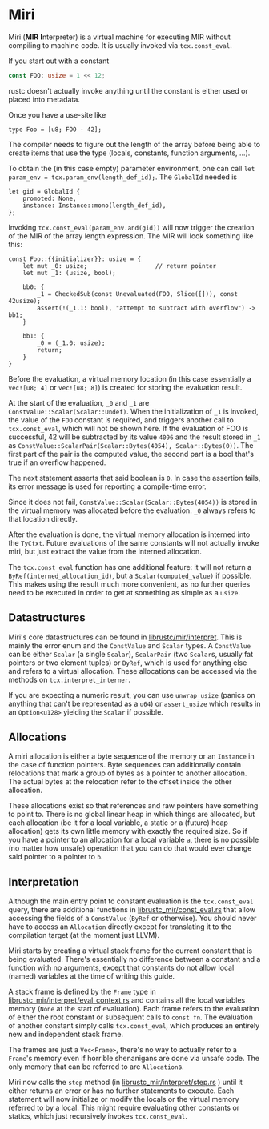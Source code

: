 # Miri

Miri (**MIR** **I**nterpreter) is a virtual machine for executing MIR without
compiling to machine code. It is usually invoked via `tcx.const_eval`.

If you start out with a constant

```rust
const FOO: usize = 1 << 12;
```

rustc doesn't actually invoke anything until the constant is either used or
placed into metadata.

Once you have a use-site like

```rust,ignore
type Foo = [u8; FOO - 42];
```

The compiler needs to figure out the length of the array before being able to
create items that use the type (locals, constants, function arguments, ...).

To obtain the (in this case empty) parameter environment, one can call
`let param_env = tcx.param_env(length_def_id);`. The `GlobalId` needed is

```rust,ignore
let gid = GlobalId {
    promoted: None,
    instance: Instance::mono(length_def_id),
};
```

Invoking `tcx.const_eval(param_env.and(gid))` will now trigger the creation of
the MIR of the array length expression. The MIR will look something like this:

```mir
const Foo::{{initializer}}: usize = {
    let mut _0: usize;                   // return pointer
    let mut _1: (usize, bool);

    bb0: {
        _1 = CheckedSub(const Unevaluated(FOO, Slice([])), const 42usize);
        assert(!(_1.1: bool), "attempt to subtract with overflow") -> bb1;
    }

    bb1: {
        _0 = (_1.0: usize);
        return;
    }
}
```

Before the evaluation, a virtual memory location (in this case essentially a
`vec![u8; 4]` or `vec![u8; 8]`) is created for storing the evaluation result.

At the start of the evaluation, `_0` and `_1` are
`ConstValue::Scalar(Scalar::Undef)`. When the initialization of `_1` is invoked, the
value of the `FOO` constant is required, and triggers another call to
`tcx.const_eval`, which will not be shown here. If the evaluation of FOO is
successful, 42 will be subtracted by its value `4096` and the result stored in
`_1` as `ConstValue::ScalarPair(Scalar::Bytes(4054), Scalar::Bytes(0))`. The first
part of the pair is the computed value, the second part is a bool that's true if
an overflow happened.

The next statement asserts that said boolean is `0`. In case the assertion
fails, its error message is used for reporting a compile-time error.

Since it does not fail, `ConstValue::Scalar(Scalar::Bytes(4054))` is stored in the
virtual memory was allocated before the evaluation. `_0` always refers to that
location directly.

After the evaluation is done, the virtual memory allocation is interned into the
`TyCtxt`. Future evaluations of the same constants will not actually invoke
miri, but just extract the value from the interned allocation.

The `tcx.const_eval` function has one additional feature: it will not return a
`ByRef(interned_allocation_id)`, but a `Scalar(computed_value)` if possible. This
makes using the result much more convenient, as no further queries need to be
executed in order to get at something as simple as a `usize`.

## Datastructures

Miri's core datastructures can be found in
[librustc/mir/interpret](https://github.com/rust-lang/rust/blob/master/src/librustc/mir/interpret).
This is mainly the error enum and the `ConstValue` and `Scalar` types. A `ConstValue` can
be either `Scalar` (a single `Scalar`), `ScalarPair` (two `Scalar`s, usually fat
pointers or two element tuples) or `ByRef`, which is used for anything else and
refers to a virtual allocation. These allocations can be accessed via the
methods on `tcx.interpret_interner`.

If you are expecting a numeric result, you can use `unwrap_usize` (panics on
anything that can't be representad as a `u64`) or `assert_usize` which results
in an `Option<u128>` yielding the `Scalar` if possible.

## Allocations

A miri allocation is either a byte sequence of the memory or an `Instance` in
the case of function pointers. Byte sequences can additionally contain
relocations that mark a group of bytes as a pointer to another allocation. The
actual bytes at the relocation refer to the offset inside the other allocation.

These allocations exist so that references and raw pointers have something to
point to. There is no global linear heap in which things are allocated, but each
allocation (be it for a local variable, a static or a (future) heap allocation)
gets its own little memory with exactly the required size. So if you have a
pointer to an allocation for a local variable `a`, there is no possible (no
matter how unsafe) operation that you can do that would ever change said pointer
to a pointer to `b`.

## Interpretation

Although the main entry point to constant evaluation is the `tcx.const_eval`
query, there are additional functions in
[librustc_mir/const_eval.rs](https://doc.rust-lang.org/nightly/nightly-rustc/rustc_mir/const_eval/index.html)
that allow accessing the fields of a `ConstValue` (`ByRef` or otherwise). You should
never have to access an `Allocation` directly except for translating it to the
compilation target (at the moment just LLVM).

Miri starts by creating a virtual stack frame for the current constant that is
being evaluated. There's essentially no difference between a constant and a
function with no arguments, except that constants do not allow local (named)
variables at the time of writing this guide.

A stack frame is defined by the `Frame` type in
[librustc_mir/interpret/eval_context.rs](https://github.com/rust-lang/rust/blob/master/src/librustc_mir/interpret/eval_context.rs)
and contains all the local
variables memory (`None` at the start of evaluation). Each frame refers to the
evaluation of either the root constant or subsequent calls to `const fn`. The
evaluation of another constant simply calls `tcx.const_eval`, which produces an
entirely new and independent stack frame.

The frames are just a `Vec<Frame>`, there's no way to actually refer to a
`Frame`'s memory even if horrible shenanigans are done via unsafe code. The only
memory that can be referred to are `Allocation`s.

Miri now calls the `step` method (in
[librustc_mir/interpret/step.rs](https://github.com/rust-lang/rust/blob/master/src/librustc_mir/interpret/step.rs)
) until it either returns an error or has no further statements to execute. Each
statement will now initialize or modify the locals or the virtual memory
referred to by a local. This might require evaluating other constants or
statics, which just recursively invokes `tcx.const_eval`.
